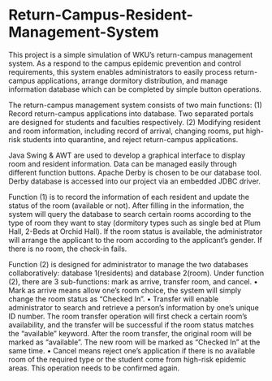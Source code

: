 # Return-Campus-Resident-Management-System

This project is a simple simulation of WKU’s return-campus management system. As a respond to the campus epidemic prevention and control requirements, this system enables administrators to easily process return-campus applications, arrange dormitory distribution, and manage information database which can be completed by simple button operations.

The return-campus management system consists of two main functions:
(1)  Record return-campus applications into database. Two separated portals are designed for students and faculties respectively.
(2) Modifying resident and room information, including record of arrival, changing rooms, put high-risk students into quarantine, and reject return-campus applications.

Java Swing & AWT are used to develop a graphical interface to display room and resident information. Data can be managed easily through different function buttons. 
Apache Derby is chosen to be our database tool. Derby database is accessed into our project via an embedded JDBC driver.

Function (1) is to record the information of each resident and update the status of the room (available or not). After filling in the information, the system will query the database to search certain rooms according to the type of room they want to stay (dormitory types such as single bed at Plum Hall, 2-Beds at Orchid Hall). If the room status is available, the administrator will arrange the applicant to the room according to the applicant’s gender. If there is no room, the check-in fails. 

Function (2) is designed for administrator to manage the two databases collaboratively: database 1(residents) and database 2(room). Under function (2), there are 3 sub-functions: mark as arrive, transfer room, and cancel. 
•	Mark as arrive means allow one’s room choice, the system will simply change the room status as “Checked In”. 
•	Transfer will enable administrator to search and retrieve a person’s information by one’s unique ID number. The room transfer operation will first check a certain room’s availability, and the transfer will be successful if the room status matches the “available” keyword. After the room transfer, the original room will be marked as “available”. The new room will be marked as “Checked In” at the same time. 
•	Cancel means reject one’s application if there is no available room of the required type or the student come from high-risk epidemic areas. This operation needs to be confirmed again.  
